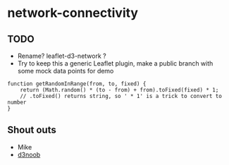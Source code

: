 # network-connectivity


## TODO

* Rename? leaflet-d3-network ?
* Try to keep this a generic Leaflet plugin, make a public branch with some mock data points for demo

```
function getRandomInRange(from, to, fixed) {
    return (Math.random() * (to - from) + from).toFixed(fixed) * 1;
    // .toFixed() returns string, so ' * 1' is a trick to convert to number
}
```

## Shout outs

* Mike
* [d3noob](http://bl.ocks.org/d3noob/9267535)